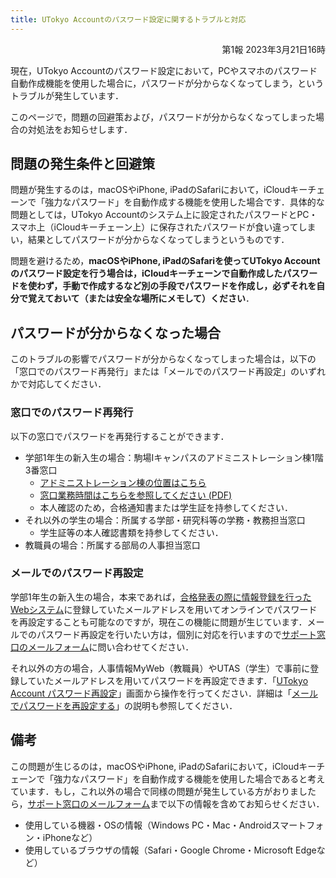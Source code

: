 ```yaml
---
title: UTokyo Accountのパスワード設定に関するトラブルと対応
---
```


<div style="text-align: right;">第1報 2023年3月21日16時</div>

現在，UTokyo Accountのパスワード設定において，PCやスマホのパスワード自動作成機能を使用した場合に，パスワードが分からなくなってしまう，というトラブルが発生しています．

このページで，問題の回避策および，パスワードが分からなくなってしまった場合の対処法をお知らせします．

## 問題の発生条件と回避策

問題が発生するのは，macOSやiPhone, iPadのSafariにおいて，iCloudキーチェーンで「強力なパスワード」を自動作成する機能を使用した場合です．具体的な問題としては，UTokyo Accountのシステム上に設定されたパスワードとPC・スマホ上（iCloudキーチェーン上）に保存されたパスワードが食い違ってしまい，結果としてパスワードが分からなくなってしまうというものです．

問題を避けるため，**macOSやiPhone, iPadのSafariを使ってUTokyo Accountのパスワード設定を行う場合は，iCloudキーチェーンで自動作成したパスワードを使わず，手動で作成するなど別の手段でパスワードを作成し，必ずそれを自分で覚えておいて（または安全な場所にメモして）ください**．

## パスワードが分からなくなった場合

このトラブルの影響でパスワードが分からなくなってしまった場合は，以下の「窓口でのパスワード再発行」または「メールでのパスワード再設定」のいずれかで対応してください．

### 窓口でのパスワード再発行

以下の窓口でパスワードを再発行することができます．

- 学部1年生の新入生の場合：駒場Ⅰキャンパスのアドミニストレーション棟1階3番窓口
    - [アドミニストレーション棟の位置はこちら](https://goo.gl/maps/ZEd9siRYvg5LwKcq5)
    - [窓口業務時間はこちらを参照してください (PDF)](https://www.c.u-tokyo.ac.jp/zenki/news/kyoumu/officehours202303-04.pdf)
    - 本人確認のため，合格通知書または学生証を持参してください．
- それ以外の学生の場合：所属する学部・研究科等の学務・教務担当窓口
    - 学生証等の本人確認書類を持参してください．
- 教職員の場合：所属する部局の人事担当窓口

### メールでのパスワード再設定

学部1年生の新入生の場合，本来であれば，[合格発表の際に情報登録を行ったWebシステム](https://utas-ew.adm.u-tokyo.ac.jp/)に登録していたメールアドレスを用いてオンラインでパスワードを再設定することも可能なのですが，現在この機能に問題が生じています．メールでのパスワード再設定を行いたい方は，個別に対応を行いますので[サポート窓口のメールフォーム](/support/#email-form)に問い合わせてください．

それ以外の方の場合，人事情報MyWeb（教職員）やUTAS（学生）で事前に登録していたメールアドレスを用いてパスワードを再設定できます．「[UTokyo Account パスワード再設定](https://utacm.adm.u-tokyo.ac.jp/webmtn/multi/jpn/reset.html)」画面から操作を行ってください．詳細は「[メールでパスワードを再設定する](/utokyo_account/#reset-password)」の説明も参照してください．

## 備考

この問題が生じるのは，macOSやiPhone, iPadのSafariにおいて，iCloudキーチェーンで「強力なパスワード」を自動作成する機能を使用した場合であると考えています．もし，これ以外の場合で同様の問題が発生している方がおりましたら，[サポート窓口のメールフォーム](/support/#email-form)まで以下の情報を含めてお知らせください．

- 使用している機器・OSの情報（Windows PC・Mac・Androidスマートフォン・iPhoneなど）
- 使用しているブラウザの情報（Safari・Google Chrome・Microsoft Edgeなど）
